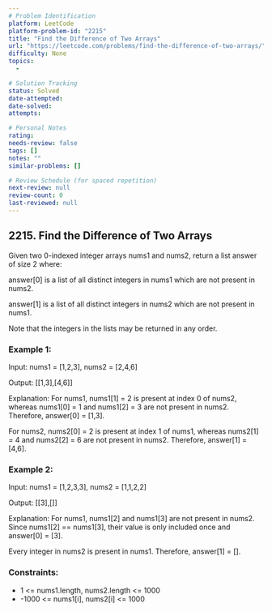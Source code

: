 ```yaml
---
# Problem Identification
platform: LeetCode
platform-problem-id: "2215"
title: "Find the Difference of Two Arrays"
url: "https://leetcode.com/problems/find-the-difference-of-two-arrays/"
difficulty: None
topics:
  -

# Solution Tracking
status: Solved
date-attempted:
date-solved:
attempts:

# Personal Notes
rating:
needs-review: false
tags: []
notes: ""
similar-problems: []

# Review Schedule (for spaced repetition)
next-review: null
review-count: 0
last-reviewed: null
---
```


## 2215. Find the Difference of Two Arrays

Given two 0-indexed integer arrays nums1 and nums2, return a list answer of size 2 where:

answer[0] is a list of all distinct integers in nums1 which are not present in nums2.

answer[1] is a list of all distinct integers in nums2 which are not present in nums1.

Note that the integers in the lists may be returned in any order.

### Example 1:

Input: nums1 = [1,2,3], nums2 = [2,4,6]

Output: [[1,3],[4,6]]

Explanation:
For nums1, nums1[1] = 2 is present at index 0 of nums2, whereas nums1[0] = 1 and nums1[2] = 3 are not present in nums2. Therefore, answer[0] = [1,3].

For nums2, nums2[0] = 2 is present at index 1 of nums1, whereas nums2[1] = 4 and nums2[2] = 6 are not present in nums2. Therefore, answer[1] = [4,6].

### Example 2:

Input: nums1 = [1,2,3,3], nums2 = [1,1,2,2]

Output: [[3],[]]

Explanation:
For nums1, nums1[2] and nums1[3] are not present in nums2. Since nums1[2] == nums1[3], their value is only included once and answer[0] = [3].

Every integer in nums2 is present in nums1. Therefore, answer[1] = [].

### Constraints:

- 1 <= nums1.length, nums2.length <= 1000
- -1000 <= nums1[i], nums2[i] <= 1000
